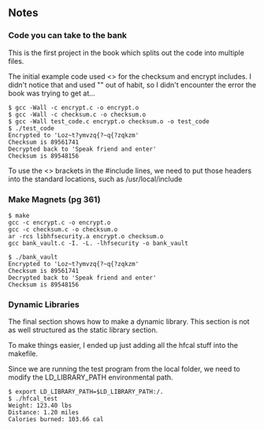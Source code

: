 ## Notes

### Code you can take to the bank
This is the first project in the book which splits out the code into multiple
files.

The initial example code used <> for the checksum and encrypt includes. I didn't
notice that and used "" out of habit, so I didn't encounter the error the book
was trying to get at...

```
$ gcc -Wall -c encrypt.c -o encrypt.o
$ gcc -Wall -c checksum.c -o checksum.o
$ gcc -Wall test_code.c encrypt.o checksum.o -o test_code
$ ./test_code
Encrypted to 'Loz~t?ymvzq{?~q{?zqkzm'
Checksum is 89561741
Decrypted back to 'Speak friend and enter'
Checksum is 89548156
```

To use the <> brackets in the #include lines, we need to put those headers into
the standard locations, such as /usr/local/include

### Make Magnets (pg 361)

```
$ make
gcc -c encrypt.c -o encrypt.o
gcc -c checksum.c -o checksum.o
ar -rcs libhfsecurity.a encrypt.o checksum.o
gcc bank_vault.c -I. -L. -lhfsecurity -o bank_vault
```
```
$ ./bank_vault
Encrypted to 'Loz~t?ymvzq{?~q{?zqkzm'
Checksum is 89561741
Decrypted back to 'Speak friend and enter'
Checksum is 89548156
```

### Dynamic Libraries
The final section shows how to make a dynamic library. This section is not as
well structured as the static library section.

To make things easier, I ended up just adding all the hfcal stuff into the
makefile.

Since we are running the test program from the local folder, we need to modify
the LD_LIBRARY_PATH environmental path.
```
$ export LD_LIBRARY_PATH=$LD_LIBRARY_PATH:/.
$ ./hfcal_test
Weight: 123.40 lbs
Distance: 1.20 miles
Calories burned: 103.66 cal
```
